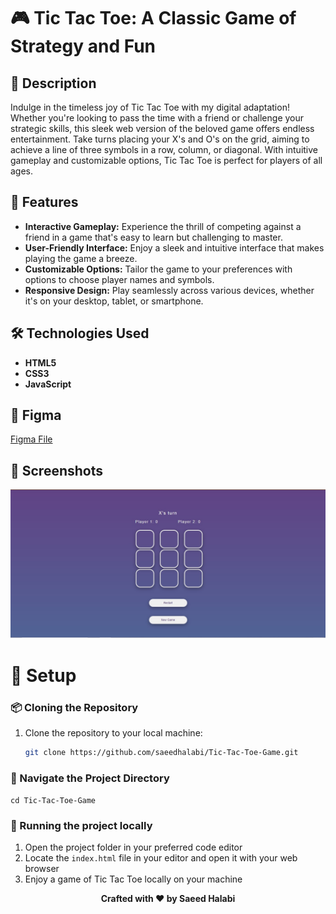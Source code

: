 # 🎮 Tic Tac Toe: A Classic Game of Strategy and Fun


## 📜 Description
Indulge in the timeless joy of Tic Tac Toe with my digital adaptation! Whether you're looking to pass the time with a friend or challenge your strategic skills, this sleek web version of the beloved game offers endless entertainment. Take turns placing your X's and O's on the grid, aiming to achieve a line of three symbols in a row, column, or diagonal. With intuitive gameplay and customizable options, Tic Tac Toe is perfect for players of all ages.

## 🌟 Features

- **Interactive Gameplay:** Experience the thrill of competing against a friend in a game that's easy to learn but challenging to master.
- **User-Friendly Interface:** Enjoy a sleek and intuitive interface that makes playing the game a breeze.
- **Customizable Options:** Tailor the game to your preferences with options to choose player names and symbols.
- **Responsive Design:** Play seamlessly across various devices, whether it's on your desktop, tablet, or smartphone.

## 🛠 Technologies Used

- **HTML5**
- **CSS3**
- **JavaScript**


## 🎨 Figma

[Figma File](https://www.figma.com/file/HNIGWD1fuanB5fiNvWfBZm/Tic-Tac-Toe-(Main-Game)?type=design&node-id=0%3A1&mode=design&t=rWH8qRJI0gek5pnk-1)

## 📸 Screenshots
![Screenshots](./screenshots/tic_tac_toe.jpg)

# 🚀 Setup

### 📦 Cloning the Repository
1. Clone the repository to your local machine:
   ```bash
   git clone https://github.com/saeedhalabi/Tic-Tac-Toe-Game.git

### 📂 Navigate the Project Directory
<code>cd Tic-Tac-Toe-Game</code>

### 🧪 Running the project locally
1. Open the project folder in your preferred code editor
2. Locate the <code>index.html</code> file in your editor and open it with your web browser
3. Enjoy a game of Tic Tac Toe locally on your machine


<p align="center"><strong>Crafted with ❤️ by Saeed Halabi</strong></p>